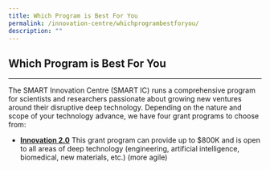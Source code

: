 ```yaml
---
title: Which Program is Best For You
permalink: /innovation-centre/whichprogrambestforyou/
description: ""
---
```

## Which Program is Best For You
-----------------------------
The SMART Innovation Centre (SMART IC) runs a comprehensive program for scientists and researchers passionate about growing new ventures around their disruptive deep technology. Depending on the nature and scope of your technology advance, we have four grant programs to choose from:

*   [**Innovation 2.0**](/innovation-centre/Our-Program/Innovation2permalink/) This grant program can provide up to $800K and is open to all areas of deep technology (engineering, artificial intelligence, biomedical, new materials, etc.) (more agile)